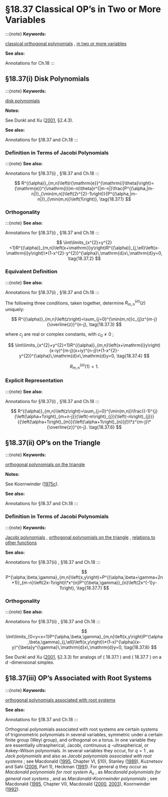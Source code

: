 # §18.37 Classical OP’s in Two or More Variables

:::{note}
**Keywords:**

[classical orthogonal polynomials](http://dlmf.nist.gov/search/search?q=classical%20orthogonal%20polynomials) , [in two or more variables](http://dlmf.nist.gov/search/search?q=in%20two%20or%20more%20variables)

**See also:**

Annotations for Ch.18
:::


## §18.37(i) Disk Polynomials

:::{note}
**Keywords:**

[disk polynomials](http://dlmf.nist.gov/search/search?q=disk%20polynomials)

**Notes:**

See Dunkl and Xu ([2001](./bib/D.html#bib691 "Orthogonal Polynomials of Several Variables"), §2.4.3).

**See also:**

Annotations for §18.37 and Ch.18
:::


### Definition in Terms of Jacobi Polynomials

:::{note}
**See also:**

Annotations for §18.37(i) , §18.37 and Ch.18
:::


<a id="E1"></a>
$$
R^{(\alpha)}_{m,n}\left(r{\mathrm{e}}^{\mathrm{i}\theta}\right)={\mathrm{e}}^{\mathrm{i}(m-n)\theta}r^{|m-n|}\frac{P^{(\alpha,|m-n|)}_{\min(m,n)}\left(2r^{2}-1\right)}{P^{(\alpha,|m-n|)}_{\min(m,n)}\left(1\right)}, \tag{18.37.1}
$$


### Orthogonality

:::{note}
**See also:**

Annotations for §18.37(i) , §18.37 and Ch.18
:::


<a id="E2"></a>
$$
\iint\limits_{x^{2}+y^{2}<1}R^{(\alpha)}_{m,n}\left(x+\mathrm{i}y\right)R^{(\alpha)}_{j,\ell}\left(x-\mathrm{i}y\right)\*(1-x^{2}-y^{2})^{\alpha}\,\mathrm{d}x\,\mathrm{d}y=0, \tag{18.37.2}
$$


### Equivalent Definition

:::{note}
**See also:**

Annotations for §18.37(i) , §18.37 and Ch.18
:::

The following three conditions, taken together, determine $R^{(\alpha)}_{m,n}\left(z\right)$ uniquely:


<a id="E3"></a>
$$
R^{(\alpha)}_{m,n}\left(z\right)=\sum_{j=0}^{\min(m,n)}c_{j}z^{m-j}{\overline{z}}^{n-j}, \tag{18.37.3}
$$

where $c_{j}$ are real or complex constants, with $c_{0}\neq 0$ ;


<a id="E4"></a>
$$
\iint\limits_{x^{2}+y^{2}<1}R^{(\alpha)}_{m,n}\left(x+\mathrm{i}y\right)(x-iy)^{m-j}(x+iy)^{n-j}\*(1-x^{2}-y^{2})^{\alpha}\,\mathrm{d}x\,\mathrm{d}y=0, \tag{18.37.4}
$$


<a id="E5"></a>
$$
R^{(\alpha)}_{m,n}\left(1\right)=1. \tag{18.37.5}
$$


### Explicit Representation

:::{note}
**See also:**

Annotations for §18.37(i) , §18.37 and Ch.18
:::


<a id="E6"></a>
$$
R^{(\alpha)}_{m,n}\left(z\right)=\sum_{j=0}^{\min(m,n)}\frac{(-1)^{j}{\left(\alpha+1\right)_{m+n-j}}{\left(-m\right)_{j}}{\left(-n\right)_{j}}}{{\left(\alpha+1\right)_{m}}{\left(\alpha+1\right)_{n}}j!}\*z^{m-j}\*{\overline{z}}^{n-j}. \tag{18.37.6}
$$


## §18.37(ii) OP’s on the Triangle

:::{note}
**Keywords:**

[orthogonal polynomials on the triangle](http://dlmf.nist.gov/search/search?q=orthogonal%20polynomials%20on%20the%20triangle)

**Notes:**

See Koornwinder ([1975c](./bib/K.html#bib1325 "Two-variable Analogues of the Classical Orthogonal Polynomials")).

**See also:**

Annotations for §18.37 and Ch.18
:::


### Definition in Terms of Jacobi Polynomials

:::{note}
**Keywords:**

[Jacobi polynomials](http://dlmf.nist.gov/search/search?q=Jacobi%20polynomials) , [orthogonal polynomials on the triangle](http://dlmf.nist.gov/search/search?q=orthogonal%20polynomials%20on%20the%20triangle) , [relations to other functions](http://dlmf.nist.gov/search/search?q=relations%20to%20other%20functions)

**See also:**

Annotations for §18.37(ii) , §18.37 and Ch.18
:::


<a id="E7"></a>
$$
P^{\alpha,\beta,\gamma}_{m,n}\left(x,y\right)=P^{(\alpha,\beta+\gamma+2n+1)}_{m-n}\left(2x-1\right)\*x^{n}P^{(\beta,\gamma)}_{n}\left(2x^{-1}y-1\right), \tag{18.37.7}
$$


### Orthogonality

:::{note}
**See also:**

Annotations for §18.37(ii) , §18.37 and Ch.18
:::


<a id="E8"></a>
$$
\iint\limits_{0<y<x<1}P^{\alpha,\beta,\gamma}_{m,n}\left(x,y\right)P^{\alpha,\beta,\gamma}_{j,\ell}\left(x,y\right)\*(1-x)^{\alpha}(x-y)^{\beta}y^{\gamma}\,\mathrm{d}x\,\mathrm{d}y=0, \tag{18.37.8}
$$

See Dunkl and Xu ([2001](./bib/D.html#bib691 "Orthogonal Polynomials of Several Variables"), §2.3.3) for analogs of ( 18.37.1 ) and ( 18.37.7 ) on a $d$ -dimensional simplex.


## §18.37(iii) OP’s Associated with Root Systems

:::{note}
**Keywords:**

[orthogonal polynomials associated with root systems](http://dlmf.nist.gov/search/search?q=orthogonal%20polynomials%20associated%20with%20root%20systems)

**See also:**

Annotations for §18.37 and Ch.18
:::

Orthogonal polynomials associated with root systems are certain systems of trigonometric polynomials in several variables, symmetric under a certain finite group (Weyl group), and orthogonal on a torus. In one variable they are essentially ultraspherical, Jacobi, continuous $q$ -ultraspherical, or Askey–Wilson polynomials. In several variables they occur, for $q=1$ , as *Jack polynomials* and also as *Jacobi polynomials associated with root systems* ; see Macdonald ([1995](./bib/M.html#bib1518 "Symmetric Functions and Hall Polynomials"), Chapter VI, §10), Stanley ([1989](./bib/S.html#bib2603 "Some combinatorial properties of Jack symmetric functions")), Kuznetsov and Sahi ([2006](./bib/K.html#bib2597 "Jack, Hall-Littlewood and Macdonald Polynomials"), Part 1), Heckman ([1991](./bib/H.html#bib2591 "An elementary approach to the hypergeometric shift operators of Opdam")). For general $q$ they occur as *Macdonald polynomials for root system $A_{n}$* , as *Macdonald polynomials for general root systems* , and as *Macdonald–Koornwinder polynomials* ; see Macdonald ([1995](./bib/M.html#bib1518 "Symmetric Functions and Hall Polynomials"), Chapter VI), Macdonald ([2000](./bib/M.html#bib2598 "Orthogonal polynomials associated with root systems"), [2003](./bib/M.html#bib2599 "Affine Hecke Algebras and Orthogonal Polynomials")), Koornwinder ([1992](./bib/K.html#bib2595 "Askey-Wilson Polynomials for Root Systems of Type ⁢ B C")).

